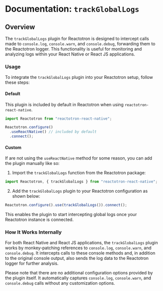 # Documentation: `trackGlobalLogs`

## Overview

The `trackGlobalLogs` plugin for Reactotron is designed to intercept calls made to `console.log`, `console.warn`, and `console.debug`, forwarding them to the Reactotron logger. This functionality is useful for monitoring and analyzing logs within your React Native or React JS applications.

### Usage

To integrate the `trackGlobalLogs` plugin into your Reactotron setup, follow these steps:

#### Default

This plugin is included by default in Reactotron when using `reactotron-react-native`.

```js
import Reactotron from "reactotron-react-native";

Reactotron.configure()
  .useReactNative() // included by default
  .connect();
```

#### Custom

If are not using the `useReactNative` method for some reason, you can add the plugin manually like so:

1. Import the `trackGlobalLogs` function from the Reactotron package:

```js
import Reactotron, { trackGlobalLogs } from "reactotron-react-native";
```

2. Add the `trackGlobalLogs` plugin to your Reactotron configuration as shown below:

```js
Reactotron.configure().use(trackGlobalLogs()).connect();
```

This enables the plugin to start intercepting global logs once your Reactotron instance is connected.

### How It Works Internally

For both React Native and React JS applications, the `trackGlobalLogs` plugin works by monkey-patching references to `console.log`, `console.warn`, and `console.debug`. It intercepts calls to these console methods and, in addition to the original console output, also sends the log data to the Reactotron logger for further analysis.

Please note that there are no additional configuration options provided by the plugin itself. It automatically captures `console.log`, `console.warn`, and `console.debug` calls without any customization options.
